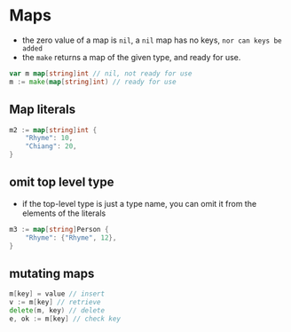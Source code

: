 # Maps

- the zero value of a map is `nil`, a `nil` map has no keys, `nor can keys be added`
- the `make` returns a map of the given type, and ready for use.

```go
var m map[string]int // nil, not ready for use
m := make(map[string]int) // ready for use
```

## Map literals

```go
m2 := map[string]int {
    "Rhyme": 10,
    "Chiang": 20,
}
```

## omit top level type

- if the top-level type is just a type name, you can omit it from the elements of the literals

```go
m3 := map[string]Person {
    "Rhyme": {"Rhyme", 12},
}
```

## mutating maps

```go
m[key] = value // insert
v := m[key] // retrieve
delete(m, key) // delete
e, ok := m[key] // check key
```
